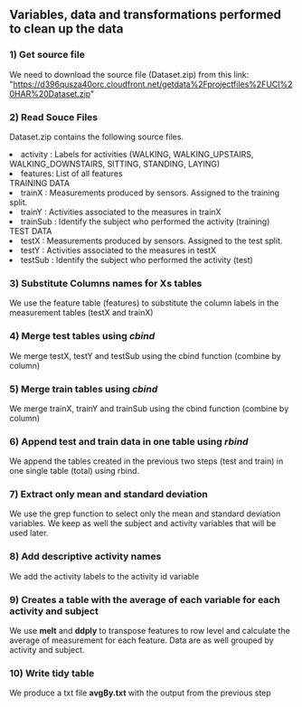 ## Variables, data and transformations performed to clean up the data 

### 1) Get source file
We need to download the source file (Dataset.zip) from this link: "https://d396qusza40orc.cloudfront.net/getdata%2Fprojectfiles%2FUCI%20HAR%20Dataset.zip"

### 2) Read Souce Files
Dataset.zip contains the following source files. 

<li>activity : Labels for activities (WALKING, WALKING_UPSTAIRS, WALKING_DOWNSTAIRS, SITTING, STANDING, LAYING)
<li>features: List of all features
<br>
TRAINING DATA
<li>trainX : Measurements produced by sensors. Assigned to the training split. 
<li>trainY : Activities associated to the measures in trainX
<li> trainSub : Identify the subject who performed the activity (training)
<br>
TEST DATA
<li>testX : Measurements produced by sensors. Assigned to the test split. 
<li>testY : Activities associated to the measures in testX
<li>testSub : Identify the subject who performed the activity (test)

### 3) Substitute Columns names for Xs tables
We use the feature table (features) to substitute the column labels in the measurement tables
(testX and trainX)

### 4) Merge test tables using <i>cbind</i> 
We merge testX, testY and testSub using the cbind function (combine by column)

### 5) Merge train tables using <i>cbind</i>
We merge trainX, trainY and trainSub using the cbind function (combine by column)

### 6) Append test and train data in one table using <i>rbind</i>
We append the tables created in the previous two steps (test and train) in one single table (total) using rbind.

### 7) Extract only mean and standard deviation
We use the grep function to select only the mean and standard deviation variables. We keep as well the subject and activity variables that will be used later.

### 8) Add descriptive activity names
We add the activity labels to the activity id variable

### 9) Creates a table with the average of each variable for each activity and subject
We use <b>melt</b> and <b>ddply</b> to transpose features to row level and calculate the average of measurement for each feature. Data are as well grouped by activity and subject.

### 10) Write tidy table 
We produce a txt file <b>avgBy.txt</b> with the output from the previous step
